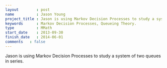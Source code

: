 ```yaml
---
layout        : post
name          : Jason Young
project_title : Jason is using Markov Decision Processes to study a system of two queues in series.
keywords      : Markov Decision Processes, Queueing Theory.
type          : MMath
start_date    : 2013-09-30
finish_date   : 2014-06-01
comments   : false
---
```


Jason is using Markov Decision Processes to study a system of two queues in series.
